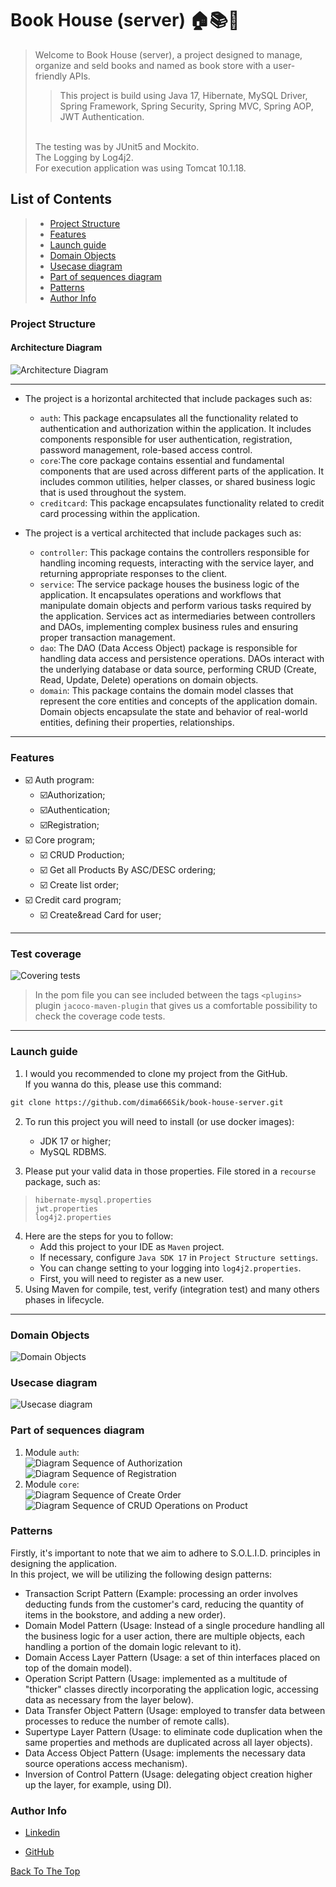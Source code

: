 # Book House (server) 🏠📚📖

> Welcome to Book House (server), a project designed to manage, organize and seld books and named as book store with a
> user-friendly APIs.
> <br>
> > This project is build using Java 17, Hibernate, MySQL Driver, Spring Framework, Spring Security, Spring MVC, Spring
> > AOP, JWT
> > Authentication.
> <br>
> The testing was by JUnit5 and Mockito.
> <br>
> The Logging by Log4j2.
> <br>
> For execution application was using Tomcat 10.1.18.

## List of Contents

> - [Project Structure](#project-structure)
>- [Features](#features)
>- [Launch guide](#launch-guide)
>- [Domain Objects](#domain-objects)
>- [Usecase diagram](#usecase-diagram)
>- [Part of sequences diagram](#part-of-sequences-diagram)
>- [Patterns](#patterns)
>- [Author Info](#author-info)

### Project Structure

#### Architecture Diagram

![Architecture Diagram](src/main/resources/git-img/architecture-diagram.png)
___

- The project is a horizontal architected that include packages such as:
    - `auth`: This package encapsulates all the functionality related to
      authentication and authorization within the application.
      It includes components responsible for user authentication, registration, password management,
      role-based access control.
    - `core`:The core package contains essential and fundamental components that are used across different
      parts of the application. It includes common utilities, helper classes,
      or shared business logic that is used throughout the system.
    - `creditcard`: This package encapsulates functionality related to credit card processing within the application.

- The project is a vertical architected that include packages such as:
    - `controller`: This package contains the controllers responsible for handling incoming requests,
      interacting with the service layer, and returning appropriate responses to the client.
    - `service`: The service package houses the business logic of the application.
      It encapsulates operations and workflows that manipulate domain objects and perform various
      tasks required by the application. Services act as intermediaries between controllers and DAOs,
      implementing complex business rules and ensuring proper transaction management.
    - `dao`: The DAO (Data Access Object) package is responsible for handling data access and persistence operations.
      DAOs interact with the underlying database or data source, performing CRUD (Create, Read, Update, Delete)
      operations on domain objects.
    - `domain`: This package contains the domain model classes that represent the core entities and concepts of the
      application domain.
      Domain objects encapsulate the state and behavior of real-world entities, defining their properties,
      relationships.
___
### Features

- ☑️ ️Auth program:
    - ☑️Authorization;
    - ☑️Authentication;
    - ☑️Registration;
- ☑️ Core program;
    - ☑️ CRUD Production;
    - ☑️ Get all Products By ASC/DESC ordering;
    - ☑️ Create list order;
- ☑️ Credit card program;
    - ☑️ Create&read Card for user;
___
### Test coverage

![Covering tests](src/main/resources/git-img/jacoco-coverage-tests.png)
> In the pom file you can see included between the tags `<plugins>`
> plugin `jacoco-maven-plugin` that gives us a comfortable possibility to
> check the coverage code tests.
___

### Launch guide

1. I would you recommended to clone my project from the GitHub.
   <br> If you wanna do this, please use this command:

```md  
git clone https://github.com/dima666Sik/book-house-server.git
```

2. To run this project you will need to install (or use docker images):
    - JDK 17 or higher;
    - MySQL RDBMS.

3. Please put your valid data in those properties.
   File stored in a `recourse` package, such as:

> `hibernate-mysql.properties`
> <br>
> `jwt.properties`
> <br>
> `log4j2.properties`

4. Here are the steps for you to follow:
    - Add this project to your IDE as `Maven` project.
    - If necessary, configure `Java SDK 17` in `Project Structure settings`.
    - You can change setting to your logging into `log4j2.properties`.
    - First, you will need to register as a new user.
5. Using Maven for compile, test, verify (integration test)
   and many others phases in lifecycle.
___
### Domain Objects
![Domain Objects](src/main/resources/git-img/domain-objects-diagram.png)
<br>
### Usecase diagram
![Usecase diagram](src/main/resources/git-img/usecase-diagram.png)
<br>
### Part of sequences diagram
1. Module `auth`:
   <br>
   ![Diagram Sequence of Authorization](src/main/resources/git-img/sequence/diagramSequenceAuthorization.png) 
   ![Diagram Sequence of Registration](src/main/resources/git-img/sequence/diagramSequenceRegistration.png)
   <br>
2. Module `core`:
   <br>
   ![Diagram Sequence of Create Order](src/main/resources/git-img/sequence/diagramSequenceCreateOrder.png)
   ![Diagram Sequence of CRUD Operations on Product](src/main/resources/git-img/sequence/diagramSequenceProductCRUD.png)

### Patterns
Firstly, it's important to note that we aim to adhere to S.O.L.I.D. principles in designing the application. 
<br>In this project, we will be utilizing the following design patterns:
- Transaction Script Pattern (Example: processing an order involves deducting funds from the customer's card, reducing the quantity of items in the bookstore, and adding a new order). 
- Domain Model Pattern (Usage: Instead of a single procedure handling all the business logic for a user action, there are multiple objects, each handling a portion of the domain logic relevant to it). 
- Domain Access Layer Pattern (Usage: a set of thin interfaces placed on top of the domain model). 
- Operation Script Pattern (Usage: implemented as a multitude of "thicker" classes directly incorporating the application logic, accessing data as necessary from the layer below). 
- Data Transfer Object Pattern (Usage: employed to transfer data between processes to reduce the number of remote calls). 
- Supertype Layer Pattern (Usage: to eliminate code duplication when the same properties and methods are duplicated across all layer objects). 
- Data Access Object Pattern (Usage: implements the necessary data source operations access mechanism). 
- Inversion of Control Pattern (Usage: delegating object creation higher up the layer, for example, using DI).

### Author Info

- [Linkedin](https://www.linkedin.com/in/dmytro-kohol-333a7a2aa/)

- [GitHub](https://github.com/dima666Sik)

[Back To The Top](#list-of-contents)